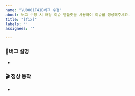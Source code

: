 ```yaml
---
name: "\U0001F41B버그 수정"
about: 버그 수정 시 해당 이슈 템플릿을 사용하여 이슈를 생성해주세요.
title: "[fix]"
labels: ''
assignees: ''

---
```


### 💩버그 설명
<!-- 버그가 언제/어떻게 발생했는지 명확하게 적어주세요 -->
- 

### 🎬 정상 동작
<!-- 기대했던 정상적인 동작에 대해서 설명해주세요 -->
-
